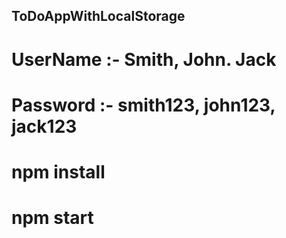 ## ToDoAppWithLocalStorage

# UserName :- Smith, John. Jack
# Password :- smith123, john123, jack123

# npm install
# npm start